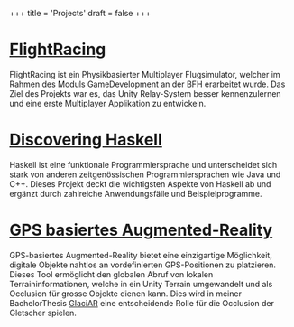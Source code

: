 +++
title = 'Projects'
draft = false
+++

# [FlightRacing](https://github.com/AaronGrand/FlightRacing)
FlightRacing ist ein Physikbasierter Multiplayer Flugsimulator, welcher im Rahmen des Moduls GameDevelopment an der BFH erarbeitet wurde. Das Ziel des Projekts war es, das Unity Relay-System besser kennenzulernen und eine erste Multiplayer Applikation zu entwickeln.

# [Discovering Haskell](../discovering-haskell-project-1-report.pdf)
Haskell ist eine funktionale Programmiersprache und unterscheidet sich stark von anderen zeitgenössischen Programmiersprachen wie Java und C++. Dieses Projekt deckt die wichtigsten Aspekte von Haskell ab und ergänzt durch zahlreiche Anwendungsfälle und Beispielprogramme.

# [GPS basiertes Augmented-Reality](https://github.com/AaronGrand/GPSBasedAR)
GPS-basiertes Augmented-Reality bietet eine einzigartige Möglichkeit, digitale Objekte nahtlos an vordefinierten GPS-Positionen zu platzieren. Dieses Tool ermöglicht den globalen Abruf von lokalen Terraininformationen, welche in ein Unity Terrain umgewandelt und als Occlusion für grosse Objekte dienen kann. Dies wird in meiner BachelorThesis [GlaciAR](https://github.com/AaronGrand/GlaciAR) eine entscheidende Rolle für die Occlusion der Gletscher spielen.